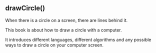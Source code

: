 drawCircle()
---

When there is a circle on a screen, there are lines behind it.  

This book is about how to draw a circle with a computer.  

It introduces different languages, different algorithms and any possible ways to draw a circle on your computer screen.

